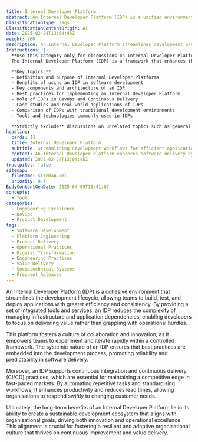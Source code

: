 ```yaml
---
title: Internal Developer Platform
abstract: An Internal Developer Platform (IDP) is a unified environment designed to enhance the development lifecycle by enabling teams to efficiently build, test, and deploy applications. Originating from the need to simplify infrastructure management and application dependencies, an IDP allows developers to concentrate on delivering value rather than dealing with operational challenges. This platform cultivates a collaborative and innovative culture, empowering teams to experiment and iterate quickly within a structured framework. By embedding best practices into the development process, an IDP promotes reliability and predictability in software delivery. It also facilitates continuous integration and continuous delivery (CI/CD) practices, which are vital for maintaining competitiveness in rapidly evolving markets. By automating repetitive tasks and standardising workflows, an IDP boosts productivity and shortens lead times, enabling organisations to swiftly adapt to changing customer demands. Ultimately, the long-term advantages of an Internal Developer Platform lie in its capacity to foster a sustainable development ecosystem that aligns with organisational objectives, thereby driving innovation and operational excellence. This alignment is essential for nurturing a resilient and adaptive organisational culture focused on continuous improvement and value delivery.
ClassificationType: tags
ClassificationContentOrigin: AI
date: 2025-02-24T13:04:45Z
weight: 260
description: An Internal Developer Platform streamlines development processes, enabling teams to build, test, and deploy applications efficiently within a controlled environment.
Instructions: |-
  **Use this category only for discussions on Internal Developer Platform.**  
  The Internal Developer Platform (IDP) is a framework that enhances the efficiency of software development by providing a controlled environment where development, testing, and deployment processes are streamlined. It aims to empower development teams by automating repetitive tasks, improving collaboration, and ensuring consistency across the software delivery lifecycle.

  **Key Topics:**
  - Definition and purpose of Internal Developer Platforms
  - Benefits of using an IDP in software development
  - Key components and architecture of an IDP
  - Best practices for implementing an Internal Developer Platform
  - Role of IDPs in DevOps and Continuous Delivery
  - Case studies and real-world applications of IDPs
  - Comparison of IDPs with traditional development environments
  - Tools and technologies commonly used in IDPs

  **Strictly exclude** discussions on unrelated topics such as general Agile methodologies, Scrum practices, or specific programming languages that do not pertain to the concept of Internal Developer Platforms. Misinterpretations of IDPs as merely a collection of tools without the context of streamlining development processes should also be avoided.
headline:
  cards: []
  title: Internal Developer Platform
  subtitle: Streamlining development workflows for efficient application building, testing, and deployment in a controlled environment.
  content: An Internal Developer Platform enhances software delivery by providing a unified environment for teams to manage the entire application lifecycle. Posts should explore topics such as workflow optimisation, infrastructure management, automation techniques, and collaboration strategies, fostering a culture of continuous improvement and efficiency.
  updated: 2025-02-24T13:04:48Z
trustpilot: false
sitemap:
  filename: sitemap.xml
  priority: 0.7
BodyContentGenDate: 2025-04-09T16:41:07
concepts:
  - Tool
categories:
  - Engineering Excellence
  - DevOps
  - Product Development
tags:
  - Software Development
  - Platform Engineering
  - Product Delivery
  - Operational Practices
  - Digital Transformation
  - Engineering Practices
  - Value Delivery
  - Sociotechnical Systems
  - Frequent Releases
---
```


An Internal Developer Platform (IDP) is a cohesive environment that streamlines the development lifecycle, allowing teams to build, test, and deploy applications with greater efficiency and consistency. By providing a set of integrated tools and services, an IDP reduces the complexity of managing infrastructure and application dependencies, enabling developers to focus on delivering value rather than grappling with operational hurdles.

This platform fosters a culture of collaboration and innovation, as it empowers teams to experiment and iterate rapidly within a controlled framework. The systemic nature of an IDP ensures that best practices are embedded into the development process, promoting reliability and predictability in software delivery.

Moreover, an IDP supports continuous integration and continuous delivery (CI/CD) practices, which are essential for maintaining a competitive edge in fast-paced markets. By automating repetitive tasks and standardising workflows, it enhances productivity and reduces lead times, allowing organisations to respond swiftly to changing customer needs.

Ultimately, the long-term benefits of an Internal Developer Platform lie in its ability to create a sustainable development ecosystem that aligns with organisational goals, driving both innovation and operational excellence. This alignment is crucial for fostering a resilient and adaptive organisational culture that thrives on continuous improvement and value delivery.
